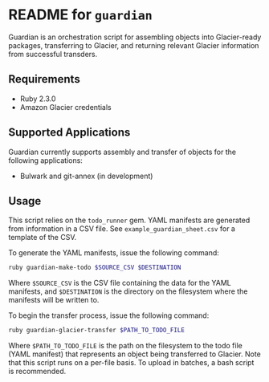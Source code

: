 # README for `guardian`

Guardian is an orchestration script for assembling objects into Glacier-ready packages, transferring to Glacier, and returning relevant Glacier information from successful transders.

## Requirements

* Ruby 2.3.0
* Amazon Glacier credentials

## Supported Applications

Guardian currently supports assembly and transfer of objects for the following applications:

* Bulwark and git-annex (in development)

## Usage

This script relies on the `todo_runner` gem.  YAML manifests are generated from information in a CSV file.  See `example_guardian_sheet.csv` for a template of the CSV.

To generate the YAML manifests, issue the following command:

```bash 
ruby guardian-make-todo $SOURCE_CSV $DESTINATION
```

Where `$SOURCE_CSV` is the CSV file containing the data for the YAML manifests, and `$DESTINATION` is the directory on the filesystem where the manifests will be written to.

To begin the transfer process, issue the following command:

```bash
ruby guardian-glacier-transfer $PATH_TO_TODO_FILE
```

Where `$PATH_TO_TODO_FILE` is the path on the filesystem to the todo file (YAML manifest) that represents an object being transferred to Glacier.  Note that this script runs on a per-file basis.  To upload in batches, a bash script is recommended.